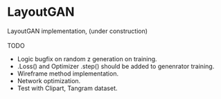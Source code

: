 # LayoutGAN
LayoutGAN implementation, (under construction)
<br><br>
TODO <br>
- Logic bugfix on random z generation on training. <br>
- .Loss() and Optimizer .step() should be added to genenrator training.
- Wireframe method implementation. <br>
- Network optimization. <br>
- Test with Clipart, Tangram dataset.<br>
